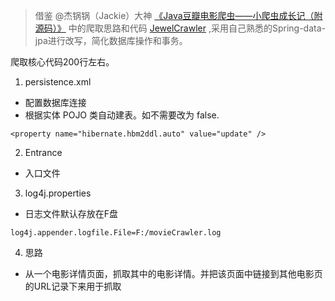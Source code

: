 > 借鉴 @杰锅锅（Jackie）大神 [《Java豆瓣电影爬虫——小爬虫成长记（附源码）》](http://www.cnblogs.com/bigdataZJ/p/doubanmovie3.html) 中的爬取思路和代码 [JewelCrawler](https://github.com/DMinerJackie/JewelCrawler) ,采用自己熟悉的Spring-data-jpa进行改写，简化数据库操作和事务。

爬取核心代码200行左右。
1. persistence.xml 
- 配置数据库连接
- 根据实体 POJO 类自动建表。如不需要改为 false.
```
<property name="hibernate.hbm2ddl.auto" value="update" />
```

2. Entrance
- 入口文件

3. log4j.properties
- 日志文件默认存放在F盘
```
log4j.appender.logfile.File=F:/movieCrawler.log
```

4. 思路
- 从一个电影详情页面，抓取其中的电影详情。并把该页面中链接到其他电影页的URL记录下来用于抓取